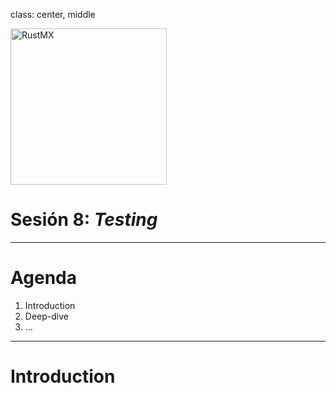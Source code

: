 class: center, middle

<img src="../assets/images/rustmx-logo.svg" alt="RustMX" width="250rem" height="auto">

# Sesión 8: _Testing_

---

# Agenda

1. Introduction
2. Deep-dive
3. ...

---

# Introduction